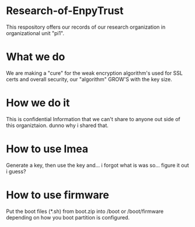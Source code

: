 # Research-of-EnpyTrust
This respository offers our records of our research organization in organizational unit "pi1".


# What we do
We are making a "cure" for the weak encryption algorithm's used for SSL certs and overall security, our "algorithm" GROW'S with the key size.


# How we do it
This is confidential Information that we can't share to anyone out side of this organiztaion. dunno why i shared that.

# How to use lmea
Generate a key, then use the key and... i forgot what is was so... figure it out i guess?

# How to use firmware
Put the boot files (*.sh) from boot.zip into /boot or /boot/firmware depending on how you boot partition is configured.

